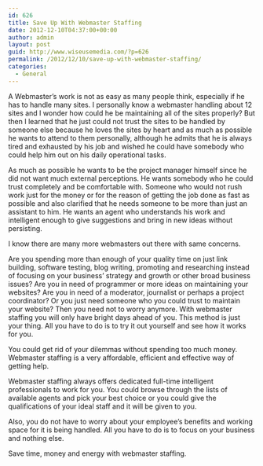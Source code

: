 ```yaml
---
id: 626
title: Save Up With Webmaster Staffing
date: 2012-12-10T04:37:00+00:00
author: admin
layout: post
guid: http://www.wiseusemedia.com/?p=626
permalink: /2012/12/10/save-up-with-webmaster-staffing/
categories:
  - General
---
```

A Webmaster’s work is not as easy as many people think, especially if he has to handle many sites. I personally know a webmaster handling about 12 sites and I wonder how could he be maintaining all of the sites properly? But then I learned that he just could not trust the sites to be handled by someone else because he loves the sites by heart and as much as possible he wants to attend to them personally, although he admits that he is always tired and exhausted by his job and wished he could have somebody who could help him out on his daily operational tasks.

As much as possible he wants to be the project manager himself since he did not want much external perceptions. He wants somebody who he could trust completely and be comfortable with. Someone who would not rush work just for the money or for the reason of getting the job done as fast as possible and also clarified that he needs someone to be more than just an assistant to him. He wants an agent who understands his work and intelligent enough to give suggestions and bring in new ideas without persisting.

I know there are many more webmasters out there with same concerns.

Are you spending more than enough of your quality time on just link building, software testing, blog writing, promoting and researching instead of focusing on your business’ strategy and growth or other broad business issues? Are you in need of programmer or more ideas on maintaining your websites? Are you in need of a moderator, journalist or perhaps a project coordinator? Or you just need someone who you could trust to maintain your website? Then you need not to worry anymore. With webmaster staffing you will only have bright days ahead of you. This method is just your thing. All you have to do is to try it out yourself and see how it works for you.

You could get rid of your dilemmas without spending too much money. Webmaster staffing is a very affordable, efficient and effective way of getting help.

Webmaster staffing always offers dedicated full-time intelligent professionals to work for you. You could browse through the lists of available agents and pick your best choice or you could give the qualifications of your ideal staff and it will be given to you.
  
Also, you do not have to worry about your employee’s benefits and working space for it is being handled. All you have to do is to focus on your business and nothing else.
  
Save time, money and energy with webmaster staffing.